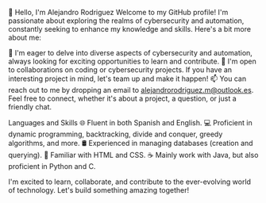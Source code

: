 👋 Hello, I'm Alejandro Rodriguez
Welcome to my GitHub profile! I'm passionate about exploring the realms of cybersecurity and automation, constantly seeking to enhance my knowledge and skills. Here's a bit more about me:

👀 I'm eager to delve into diverse aspects of cybersecurity and automation, always looking for exciting opportunities to learn and contribute.
💞️ I'm open to collaborations on coding or cybersecurity projects. If you have an interesting project in mind, let's team up and make it happen!
📫 You can reach out to me by dropping an email to alejandrorodriguez.m@outlook.es. Feel free to connect, whether it's about a project, a question, or just a friendly chat.

Languages and Skills
🌐 Fluent in both Spanish and English.
💻 Proficient in dynamic programming, backtracking, divide and conquer, greedy algorithms, and more.
🛢️ Experienced in managing databases (creation and querying).
🚀 Familiar with HTML and CSS.
☕ Mainly work with Java, but also proficient in Python and C.

I'm excited to learn, collaborate, and contribute to the ever-evolving world of technology. Let's build something amazing together!
